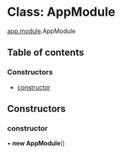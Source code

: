 # Class: AppModule

[app.module](../modules/app_module.md).AppModule

## Table of contents

### Constructors

- [constructor](app_module.AppModule.md#constructor)

## Constructors

### constructor

• **new AppModule**()
